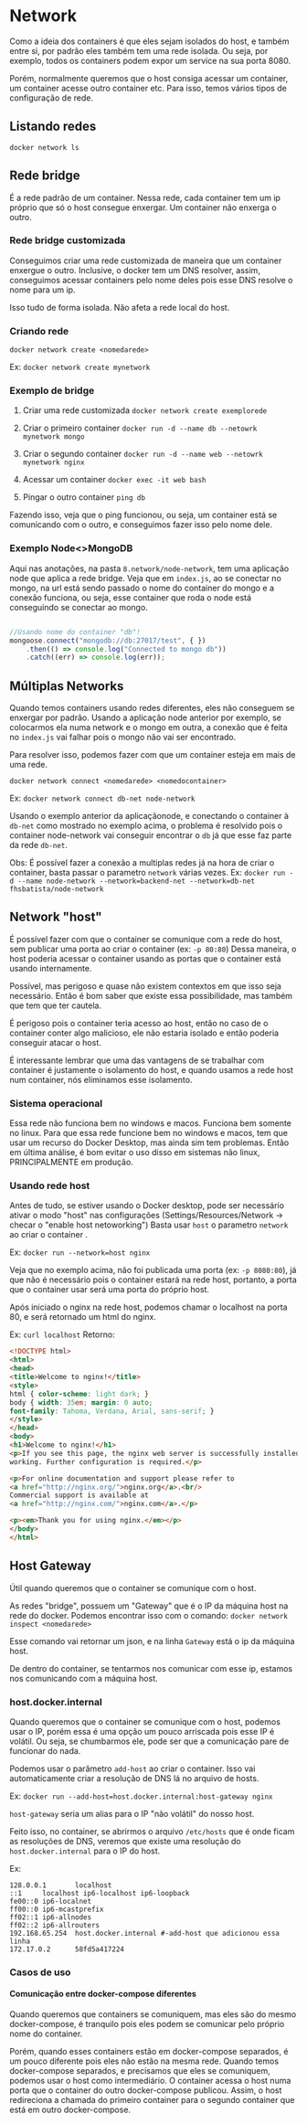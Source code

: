 # Network
Como a ideia dos containers é que eles sejam isolados do host, e também entre si, por padrão eles também tem uma rede isolada. Ou seja, por exemplo, todos os containers podem expor um service na sua porta 8080.

Porém, normalmente queremos que o host consiga acessar um container, um container acesse outro container etc. Para isso, temos vários tipos de configuração de rede.

## Listando redes
`docker network ls`

## Rede bridge
É a rede padrão de um container.
Nessa rede, cada container tem um ip próprio que só o host consegue enxergar.
Um container não enxerga o outro.

### Rede bridge customizada
Conseguimos criar uma rede customizada de maneira que um container enxergue o outro.
Inclusive, o docker tem um DNS resolver, assim, conseguimos acessar containers pelo nome deles pois esse DNS resolve o nome para um ip.

Isso tudo de forma isolada. Não afeta a rede local do host.

### Criando rede
`docker network create <nomedarede>`

Ex:
`docker network create mynetwork`

### Exemplo de bridge
1. Criar uma rede customizada
`docker network create exemplorede`

2. Criar o primeiro container
`docker run -d --name db --netowrk mynetwork mongo`

3. Criar o segundo container
`docker run -d --name web --netowrk mynetwork nginx`

4. Acessar um container
`docker exec -it web bash`

5. Pingar o outro container
`ping db`

Fazendo isso, veja que o ping funcionou, ou seja, um container está se comunicando com o outro, e conseguimos fazer isso pelo nome dele.

### Exemplo Node<>MongoDB
Aqui nas anotações, na pasta `8.network/node-network`, tem uma aplicação node que aplica a rede bridge. Veja que em `index.js`, ao se conectar no mongo, na url está sendo passado o nome do container do mongo e a conexão funciona, ou seja, esse container que roda o node está conseguindo se conectar ao mongo.

```javascript

//Usando nome do container "db"!
mongoose.connect("mongodb://db:27017/test", { })
    .then(() => console.log("Connected to mongo db"))
    .catch((err) => console.log(err));

```

## Múltiplas Networks
Quando temos containers usando redes diferentes, eles não conseguem se enxergar por padrão.
Usando a aplicação node anterior por exemplo, se colocarmos ela numa network e o mongo em outra, a conexão que é feita no `index.js` vai falhar pois o mongo não vai ser encontrado.

Para resolver isso, podemos fazer com que um container esteja em mais de uma rede.

`docker network connect <nomedarede> <nomedocontainer>`

Ex:
`docker network connect db-net node-network`

Usando o exemplo anterior da aplicaçãonode, e conectando o container à `db-net` como mostrado no exemplo acima, o problema é resolvido pois o container node-network vai conseguir encontrar o `db` já que esse faz parte da rede `db-net`.

Obs: É possível fazer a conexão a multiplas redes já na hora de criar o container, basta passar o parametro `network` várias vezes.
Ex:
`docker run -d --name node-network --network=backend-net --network=db-net fhsbatista/node-network`

## Network "host"
É possível fazer com que o container se comunique com a rede do host, sem publicar uma porta ao criar o container (ex: `-p 80:80`)
Dessa maneira, o host poderia acessar o container usando as portas que o container está usando internamente.

Possível, mas perigoso e quase não existem contextos em que isso seja necessário.
Então é bom saber que existe essa possibilidade, mas também que tem que ter cautela.

É perigoso pois o container teria acesso ao host, então no caso de o container conter algo malicioso, ele não estaria isolado e então poderia conseguir atacar o host.

É interessante lembrar que uma das vantagens de se trabalhar com container é justamente o isolamento do host, e quando usamos a rede host num container, nós eliminamos esse isolamento.

### Sistema operacional
Essa rede não funciona bem no windows e macos. Funciona bem somente no linux.
Para que essa rede funcione bem no windows e macos, tem que usar um recurso do Docker Desktop, mas ainda sim tem problemas. Então em última análise, é bom evitar o uso disso em sistemas não linux, PRINCIPALMENTE em produção.

### Usando rede host
Antes de tudo, se estiver usando o Docker desktop, pode ser necessário ativar o modo "host" nas configurações (Settings/Resources/Network -> checar o "enable host netoworking")
Basta usar `host` o parametro `network` ao criar o container .

Ex:
`docker run --network=host nginx`

Veja que no exemplo acima, não foi publicada uma porta (ex: `-p 8080:80`), já que não é necessário pois o container estará na rede host, portanto, a porta que o container usar será uma porta do próprio host.

Após iniciado o nginx na rede host, podemos chamar o localhost na porta 80, e será retornado um html do nginx.

Ex: `curl localhost`
Retorno:
```html
<!DOCTYPE html>
<html>
<head>
<title>Welcome to nginx!</title>
<style>
html { color-scheme: light dark; }
body { width: 35em; margin: 0 auto;
font-family: Tahoma, Verdana, Arial, sans-serif; }
</style>
</head>
<body>
<h1>Welcome to nginx!</h1>
<p>If you see this page, the nginx web server is successfully installed and
working. Further configuration is required.</p>

<p>For online documentation and support please refer to
<a href="http://nginx.org/">nginx.org</a>.<br/>
Commercial support is available at
<a href="http://nginx.com/">nginx.com</a>.</p>

<p><em>Thank you for using nginx.</em></p>
</body>
</html>
```

## Host Gateway
Útil quando queremos que o container se comunique com o host.

As redes "bridge", possuem um "Gateway" que é o IP da máquina host na rede do docker.
Podemos encontrar isso com o comando:
`docker network inspect <nomedarede>`

Esse comando vai retornar um json, e na linha `Gateway` está o ip da máquina host.

De dentro do container, se tentarmos nos comunicar com esse ip, estamos nos comunicando com a máquina host.

### host.docker.internal
Quando queremos que o container se comunique com o host, podemos usar o IP, porém essa é uma opção um pouco arriscada pois esse IP é volátil. Ou seja, se chumbarmos ele, pode ser que a comunicação pare de funcionar do nada.

Podemos usar o parâmetro `add-host` ao criar o container. Isso vai automaticamente criar a resolução de DNS lá no arquivo de hosts.

Ex:
`docker run --add-host=host.docker.internal:host-gateway nginx`

`host-gateway` seria um alias para o IP "não volátil" do nosso host.

Feito isso, no container, se abrirmos o arquivo `/etc/hosts` que é onde ficam as resoluções de DNS, veremos que existe uma resolução do `host.docker.internal` para o IP do host.

Ex:
```
128.0.0.1       localhost
::1     localhost ip6-localhost ip6-loopback
fe00::0 ip6-localnet
ff00::0 ip6-mcastprefix
ff02::1 ip6-allnodes
ff02::2 ip6-allrouters
192.168.65.254  host.docker.internal #-add-host que adicionou essa linha
172.17.0.2      58fd5a417224
```

### Casos de uso
#### Comunicação entre docker-compose diferentes
Quando queremos que containers se comuniquem, mas eles são do mesmo docker-compose, é tranquilo pois eles podem se comunicar pelo próprio nome do container.

Porém, quando esses containers estão em docker-compose separados, é um pouco diferente pois eles não estão na mesma rede.
Quando temos docker-compose separados, e precisamos que eles se comuniquem, podemos usar o host como intermediário. O container acessa o host numa porta que o container do outro docker-compose publicou. Assim, o host redireciona a chamada do primeiro container para o segundo container que está em outro docker-compose.
